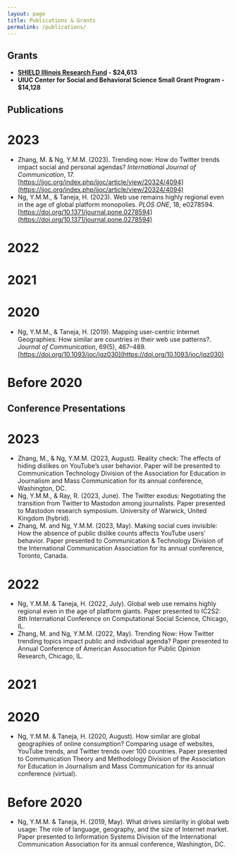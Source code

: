 ```yaml
---
layout: page
title: Publications & Grants
permalink: /publications/
---
```


## **Grants**
+ **[SHIELD Illinois Research Fund](https://media.illinois.edu/media-faculty-receive-shield-illinois-grant-study-public-attitudes-covid-19-testing) - $24,613**
+ **UIUC Center for Social and Behavioral Science Small Grant Program - $14,128**


## **Publications**

# **2023**
+ Zhang, M. & Ng, Y.M.M. (2023). Trending now: How do Twitter trends impact social and personal agendas? *International Journal of Communication*, 17. [https://ijoc.org/index.php/ijoc/article/view/20324/4094](https://ijoc.org/index.php/ijoc/article/view/20324/4094)
+ Ng, Y.M.M., & Taneja, H. (2023). Web use remains highly regional even in the age of global platform monopolies. *PLOS ONE*, 18, e0278594. [https://doi.org/10.1371/journal.pone.0278594](https://doi.org/10.1371/journal.pone.0278594)

# **2022**

# **2021**

# **2020**
+ Ng, Y.M.M., & Taneja, H. (2019). Mapping user-centric Internet Geographies: How similar are countries in their web use patterns?. *Journal of Communication*, 69(5), 467–489. [https://doi.org/10.1093/joc/jqz030](https://doi.org/10.1093/joc/jqz030)

# **Before 2020**


## **Conference Presentations**

# **2023**
+ Zhang, M., & Ng, Y.M.M. (2023, August). Reality check: The effects of hiding dislikes on YouTube’s user behavior. Paper will be presented to Communication Technology Division of the Association for Education in Journalism and Mass Communication for its annual conference, Washington, DC.
+ Ng, Y.M.M., & Ray, R. (2023, June). The Twitter exodus: Negotiating the transition from Twitter to Mastodon among journalists. Paper presented to Mastodon research symposium. University of Warwick, United Kingdom (hybrid).
+ Zhang, M. and Ng, Y.M.M. (2023, May). Making social cues invisible: How the absence of public dislike counts affects YouTube users’ behavior. Paper presented to Communication & Technology Division of the International Communication Association for its annual conference, Toronto, Canada.

# **2022**
+ Ng, Y.M.M. & Taneja, H. (2022, July). Global web use remains highly regional even in the age of platform giants. Paper presented to IC2S2: 8th International Conference on Computational Social Science, Chicago, IL. 
+ Zhang, M. and Ng, Y.M.M. (2022, May). Trending Now: How Twitter trending topics impact public and individual agenda? Paper presented to Annual Conference of American Association for Public Opinion Research, Chicago, IL.

# **2021**

# **2020**
+ Ng, Y.M.M. & Taneja, H. (2020, August). How similar are global geographies of online consumption? Comparing usage of websites, YouTube trends, and Twitter trends over 100 countries. Paper presented to Communication Theory and Methodology Division of the Association for Education in Journalism and Mass Communication for its annual conference (virtual). 

# **Before 2020**
+ Ng, Y.M.M. & Taneja, H. (2019, May). What drives similarity in global web usage: The role of language, geography, and the size of Internet market. Paper presented to Information Systems Division of the International Communication Association for its annual conference, Washington, DC.
